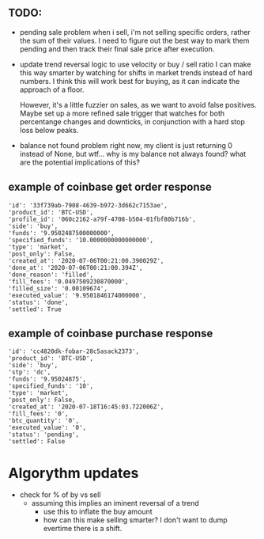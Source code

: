 ## TODO:
- pending sale problem
    when i sell, i'm not selling specific orders, rather the sum of their values.
    I need to figure out the best way to mark them pending and then track their
    final sale price after execution.
- update trend reversal logic to use velocity or buy / sell ratio
    I can make this way smarter by watching for shifts in market trends
    instead of hard numbers.  I think this will work best for buying, as it
    can indicate the approach of a floor.  

    However, it's a little fuzzier on sales, as we want to avoid false positives.
    Maybe set up a more refined sale trigger that watches for both percentange
    changes and downticks, in conjunction with a hard stop loss below peaks.
- balance not found problem
    right now, my client is just returning 0 instead of None, but wtf...
    why is my balance not always found?  what are the potential implications of 
    this?


## example of coinbase get order response 
```
'id': '33f739ab-7908-4639-b972-3d662c7153ae',
'product_id': 'BTC-USD',
'profile_id': '060c2162-a79f-4708-b504-01fbf80b716b',
'side': 'buy',
'funds': '9.9502487500000000',
'specified_funds': '10.0000000000000000',
'type': 'market',
'post_only': False,
'created_at': '2020-07-06T00:21:00.390029Z',
'done_at': '2020-07-06T00:21:00.394Z',
'done_reason': 'filled',
'fill_fees': '0.0497509230870000',
'filled_size': '0.00109674',
'executed_value': '9.9501846174000000',
'status': 'done',
'settled': True
```
  

## example of coinbase purchase response 
```
'id': 'cc4820dk-fobar-28c5asack2373',
'product_id': 'BTC-USD',
'side': 'buy',
'stp': 'dc',
'funds': '9.95024875',
'specified_funds': '10',
'type': 'market',
'post_only': False,
'created_at': '2020-07-18T16:45:03.722006Z',
'fill_fees': '0',
'btc_quantity': '0',
'executed_value': '0',
'status': 'pending',
'settled': False
```

# Algorythm updates
- check for % of by vs sell
  - assuming this implies an iminent reversal of a trend
    - use this to inflate the buy amount
    - how can this make selling smarter?  I don't want to dump evertime there is a shift.

